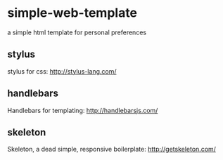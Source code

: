 # simple-web-template
a simple html template for personal preferences

## stylus
stylus for css: http://stylus-lang.com/

## handlebars
Handlebars for templating: http://handlebarsjs.com/

## skeleton
Skeleton, a dead simple, responsive boilerplate: http://getskeleton.com/
